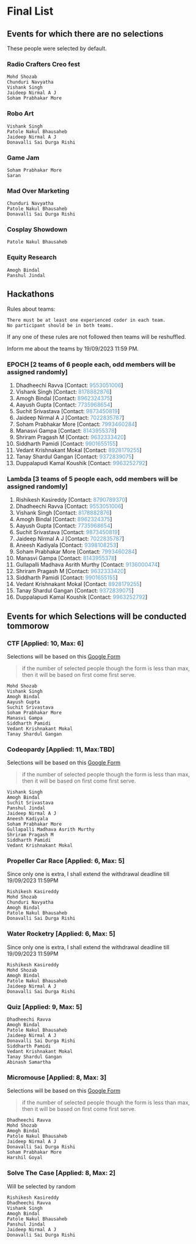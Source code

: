 # Final List

## Events for which there are no selections

These people were selected by default.

### Radio Crafters Creo fest

    Mohd Shozab
    Chunduri Navyatha
    Vishank Singh
    Jaideep Nirmal A J
    Soham Prabhakar More

### Robo Art

    Vishank Singh
    Patole Nakul Bhausaheb
    Jaideep Nirmal A J
    Donavalli Sai Durga Rishi

### Game Jam

    Soham Prabhakar More
    Saran

### Mad Over Marketing

    Chunduri Navyatha
    Patole Nakul Bhausaheb
    Donavalli Sai Durga Rishi

### Cosplay Showdown

    Patole Nakul Bhausaheb

### Equity Research

    Amogh Bindal
    Panshul Jindal

## Hackathons

Rules about teams:

    There must be at least one experienced coder in each team.
    No participant should be in both teams.

   If any one of these rules are not followed then teams will be reshuffled.

   Inform me about the teams by 19/09/2023 11:59 PM.

### EPOCH [2 teams of 6 people each, odd members will be assigned randomly]

1) Dhadheechi Ravva  [Contact: <span style="color:rgb(86, 156, 214)">9553051006</span>]
2) Vishank Singh  [Contact: <span style="color:rgb(86, 156, 214)">8178882876</span>]
3) Amogh Bindal  [Contact: <span style="color:rgb(86, 156, 214)">8962324375</span>]
4) Aayush Gupta  [Contact: <span style="color:rgb(86, 156, 214)">7735968654</span>]
5) Suchit Srivastava  [Contact: <span style="color:rgb(86, 156, 214)">9873450819</span>]
6) Jaideep Nirmal A J  [Contact: <span style="color:rgb(86, 156, 214)">7022835787</span>]
7) Soham Prabhakar More  [Contact: <span style="color:rgb(86, 156, 214)">7993460284</span>]
8) Manasvi Gampa  [Contact: <span style="color:rgb(86, 156, 214)">8143955378</span>]
9) Shriram Pragash M  [Contact: <span style="color:rgb(86, 156, 214)">9632333420</span>]
10) Siddharth Pamidi  [Contact: <span style="color:rgb(86, 156, 214)">9901655155</span>]
11) Vedant Krishnakant Mokal  [Contact: <span style="color:rgb(86, 156, 214)">8928179255</span>]
12) Tanay Shardul Gangan  [Contact: <span style="color:rgb(86, 156, 214)">9372839075</span>]
13) Duppalapudi Kamal Koushik [Contact: <span style="color:rgb(86, 156, 214)">9963252792</span>]

### Lambda  [3 teams of 5 people each, odd members will be assigned randomly]

1) Rishikesh Kasireddy  [Contact: <span style="color:rgb(86, 156, 214)">8790789370</span>]
2) Dhadheechi Ravva  [Contact: <span style="color:rgb(86, 156, 214)">9553051006</span>]
3) Vishank Singh  [Contact: <span style="color:rgb(86, 156, 214)">8178882876</span>]
4) Amogh Bindal  [Contact: <span style="color:rgb(86, 156, 214)">8962324375</span>]
5) Aayush Gupta  [Contact: <span style="color:rgb(86, 156, 214)">7735968654</span>]
6) Suchit Srivastava  [Contact: <span style="color:rgb(86, 156, 214)">9873450819</span>]
7) Jaideep Nirmal A J  [Contact: <span style="color:rgb(86, 156, 214)">7022835787</span>]
8) Aneesh Kadiyala  [Contact: <span style="color:rgb(86, 156, 214)">9398108253</span>]
9) Soham Prabhakar More  [Contact: <span style="color:rgb(86, 156, 214)">7993460284</span>]
10) Manasvi Gampa  [Contact: <span style="color:rgb(86, 156, 214)">8143955378</span>]
11) Gullapalli Madhava Asrith Murthy  [Contact: <span style="color:rgb(86, 156, 214)">9136000474</span>]
12) Shriram Pragash M  [Contact: <span style="color:rgb(86, 156, 214)">9632333420</span>]
13) Siddharth Pamidi  [Contact: <span style="color:rgb(86, 156, 214)">9901655155</span>]
14) Vedant Krishnakant Mokal  [Contact: <span style="color:rgb(86, 156, 214)">8928179255</span>]
15) Tanay Shardul Gangan  [Contact: <span style="color:rgb(86, 156, 214)">9372839075</span>]
16) Duppalapudi Kamal Koushik [Contact: <span style="color:rgb(86, 156, 214)">9963252792</span>]

## Events for which Selections will be conducted tommorow

### CTF [Applied: 10, Max: 6]

Selections will be based on this [Google Form](https://docs.google.com/forms/d/e/1FAIpQLScLTPY_FkKbqdafVqr4nriDB1uEBZMCTcXkd0l1Y5rbm1JzTQ/viewform?usp=sf_link)
> if the number of selected people though the form is less than max, then it will be based on first come first serve.

    Mohd Shozab
    Vishank Singh
    Amogh Bindal
    Aayush Gupta
    Suchit Srivastava
    Soham Prabhakar More
    Manasvi Gampa
    Siddharth Pamidi
    Vedant Krishnakant Mokal
    Tanay Shardul Gangan

### Codeopardy [Applied: 11, Max:TBD]

Selections will be based on this [Google Form](https://docs.google.com/forms/d/e/1FAIpQLSe5lVtOb4fQ36ml_eEs_wK9XDUSzMOC8N2JS1Q7P-37LogUrQ/viewform?usp=sf_link)
> if the number of selected people though the form is less than max, then it will be based on first come first serve.

    Vishank Singh
    Amogh Bindal
    Suchit Srivastava
    Panshul Jindal
    Jaideep Nirmal A J
    Aneesh Kadiyala
    Soham Prabhakar More
    Gullapalli Madhava Asrith Murthy
    Shriram Pragash M
    Siddharth Pamidi
    Vedant Krishnakant Mokal

### Propeller Car Race [Applied: 6, Max: 5]

Since only one is extra, I shall extend the withdrawal deadline till 19/09/2023 11:59PM

    Rishikesh Kasireddy
    Mohd Shozab
    Chunduri Navyatha
    Amogh Bindal
    Patole Nakul Bhausaheb
    Donavalli Sai Durga Rishi

### Water Rocketry [Applied: 6, Max: 5]

Since only one is extra, I shall extend the withdrawal deadline till 19/09/2023 11:59PM

    Rishikesh Kasireddy
    Mohd Shozab
    Amogh Bindal
    Patole Nakul Bhausaheb
    Jaideep Nirmal A J
    Donavalli Sai Durga Rishi

### Quiz [Applied: 9, Max: 5]

    Dhadheechi Ravva
    Amogh Bindal
    Patole Nakul Bhausaheb
    Jaideep Nirmal A J
    Donavalli Sai Durga Rishi
    Siddharth Pamidi
    Vedant Krishnakant Mokal
    Tanay Shardul Gangan
    Abinash Samartha

### Micromouse [Applied: 8, Max: 3]

Selections will be based on this [Google Form](https://docs.google.com/forms/d/e/1FAIpQLSfI36r6oWrI8vtL8vD3k8FeUu2nAjzQXNAalmTmEu5qdDsr6g/viewform?usp=sf_link)
> if the number of selected people though the form is less than max, then it will be based on first come first serve.

    Dhadheechi Ravva
    Mohd Shozab
    Amogh Bindal
    Patole Nakul Bhausaheb
    Jaideep Nirmal A J
    Donavalli Sai Durga Rishi
    Soham Prabhakar More
    Harshil Goyal

### Solve The Case [Applied: 8, Max: 2]

Will be selected by random

    Rishikesh Kasireddy
    Dhadheechi Ravva
    Vishank Singh
    Amogh Bindal
    Patole Nakul Bhausaheb
    Panshul Jindal
    Jaideep Nirmal A J
    Donavalli Sai Durga Rishi
